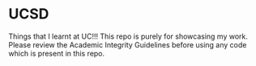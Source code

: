 # UCSD
Things that I learnt at UC!!!
This repo is purely for showcasing my work. Please review the Academic Integrity Guidelines before using any code which is present in this repo.
